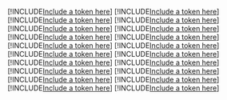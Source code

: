 [!INCLUDE[Include a token here](refs1531294682861/r1.md)]
[!INCLUDE[Include a token here](refs1531294682861/r2.md)]
[!INCLUDE[Include a token here](refs1531294682861/r3.md)]
[!INCLUDE[Include a token here](refs1531294682861/r4.md)]
[!INCLUDE[Include a token here](refs1531294682861/r5.md)]
[!INCLUDE[Include a token here](refs1531294682861/r6.md)]
[!INCLUDE[Include a token here](refs1531294682861/r7.md)]
[!INCLUDE[Include a token here](refs1531294682861/r8.md)]
[!INCLUDE[Include a token here](refs1531294682861/r9.md)]
[!INCLUDE[Include a token here](refs1531294682861/r10.md)]
[!INCLUDE[Include a token here](refs1531294682861/r11.md)]
[!INCLUDE[Include a token here](refs1531294682861/r12.md)]
[!INCLUDE[Include a token here](refs1531294682861/r13.md)]
[!INCLUDE[Include a token here](refs1531294682861/r14.md)]
[!INCLUDE[Include a token here](refs1531294682861/r15.md)]
[!INCLUDE[Include a token here](refs1531294682861/r16.md)]
[!INCLUDE[Include a token here](refs1531294682861/r17.md)]
[!INCLUDE[Include a token here](refs1531294682861/r18.md)]
[!INCLUDE[Include a token here](refs1531294682861/r19.md)]
[!INCLUDE[Include a token here](refs1531294682861/r20.md)]